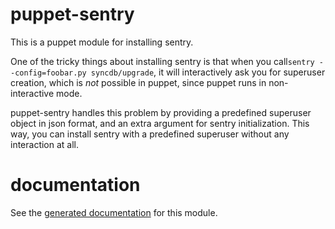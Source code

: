 puppet-sentry
=============

This is a puppet module for installing sentry.

One of the tricky things
about installing sentry is that when you call``sentry
--config=foobar.py syncdb/upgrade``, it will interactively ask you for
superuser creation, which is _not_ possible in puppet, since puppet runs
in non-interactive mode.

puppet-sentry handles this problem by providing a predefined superuser
object in json format, and an extra argument for sentry
initialization. This way, you can install sentry with a predefined
superuser without any interaction at all.

documentation
=============

See the [generated documentation](DOC.rdoc) for this module.

